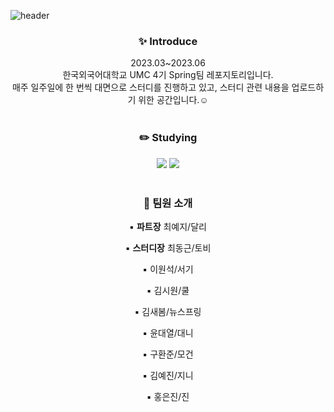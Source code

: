 ![header](https://capsule-render.vercel.app/api?type=waving&color=auto&height=300&section=header&text=UMC%204TH%20HUFS%20SPRING%20레포지토리🌱&fontSize=40)


<div align=center>
  <h3>✨ Introduce</h3>
  2023.03~2023.06
  <br>
  한국외국어대학교 UMC 4기 Spring팀 레포지토리입니다.
  <br>
  매주 일주일에 한 번씩 대면으로 스터디를 진행하고 있고, 스터디 관련 내용을 업로드하기 위한 공간입니다.☺️
  <br><br>
  <h3>✏️ Studying</h3>
  <img src="https://img.shields.io/badge/Java-007396?style=flat&logo=Java&logoColor=white" />
  <img src="https://img.shields.io/badge/Spring-6DB33F?style=flat&logo=SpringlogoColor=white" />
  <br><br>
  <h3>🌈 팀원 소개</h3>
  
  ▪️ <b>파트장</b> 최예지/달리
  
  ▪️ <b>스터디장</b> 최동근/토비
  
  ▪️ 이원석/서기
  
  ▪️ 김시원/쿨
  
  ▪️ 김새봄/뉴스프링
  
  ▪️ 윤대열/대니
  
  ▪️ 구환준/모건
  
  ▪️ 김예진/지니
  
  ▪️ 홍은진/진
 </div>
